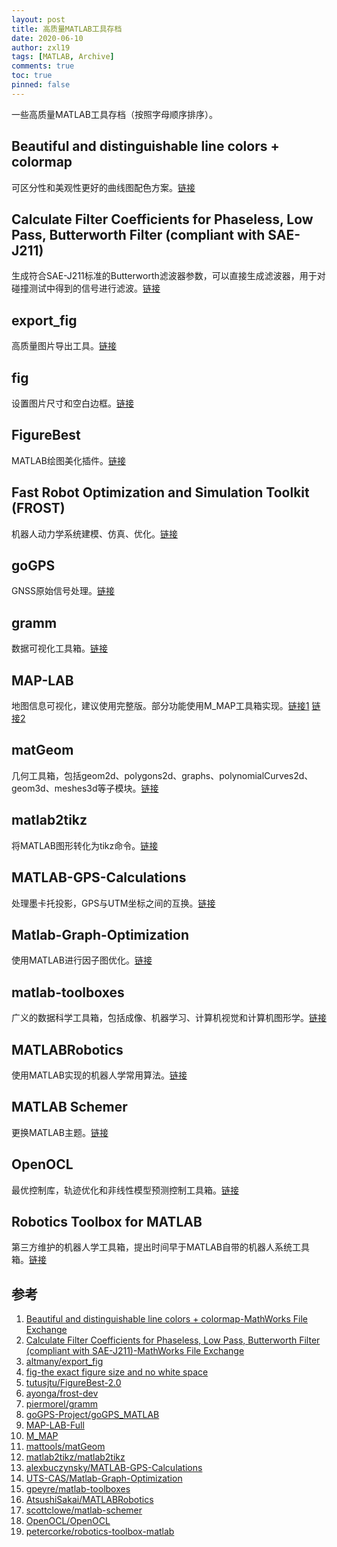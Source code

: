 ```yaml
---
layout: post
title: 高质量MATLAB工具存档
date: 2020-06-10
author: zxl19
tags: [MATLAB, Archive]
comments: true
toc: true
pinned: false
---
```


一些高质量MATLAB工具存档（按照字母顺序排序）。

<!-- more -->

## Beautiful and distinguishable line colors + colormap

可区分性和美观性更好的曲线图配色方案。[链接](https://ww2.mathworks.cn/matlabcentral/fileexchange/42673-beautiful-and-distinguishable-line-colors-colormap)

## Calculate Filter Coefficients for Phaseless, Low Pass, Butterworth Filter (compliant with SAE-J211)

生成符合SAE-J211标准的Butterworth滤波器参数，可以直接生成滤波器，用于对碰撞测试中得到的信号进行滤波。[链接](https://www.mathworks.com/matlabcentral/fileexchange/61852-calculate-filter-coefficients-for-phaseless-low-pass-butterworth-filter-compliant-with-sae-j211)

## export_fig

高质量图片导出工具。[链接](https://github.com/altmany/export_fig)

## fig

设置图片尺寸和空白边框。[链接](https://www.mathworks.com/matlabcentral/fileexchange/30736-fig-the-exact-figure-size-and-no-white-space)

## FigureBest

MATLAB绘图美化插件。[链接](https://github.com/tutusjtu/FigureBest-2.0)

## Fast Robot Optimization and Simulation Toolkit (FROST)

机器人动力学系统建模、仿真、优化。[链接](http://ayonga.github.io/frost-dev/)

## goGPS

GNSS原始信号处理。[链接](https://gogps-project.github.io)

## gramm

数据可视化工具箱。[链接](https://github.com/piermorel/gramm)

## MAP-LAB

地图信息可视化，建议使用完整版。部分功能使用M_MAP工具箱实现。[链接1](http://www.dimitriospiretzidis.com/maplab_home.html) [链接2](https://www.eoas.ubc.ca/~rich/map.html)

## matGeom

几何工具箱，包括geom2d、polygons2d、graphs、polynomialCurves2d、geom3d、meshes3d等子模块。[链接](https://github.com/mattools/matGeom)

## matlab2tikz

将MATLAB图形转化为tikz命令。[链接](https://github.com/matlab2tikz/matlab2tikz)

## MATLAB-GPS-Calculations

处理墨卡托投影，GPS与UTM坐标之间的互换。[链接](https://github.com/alexbuczynsky/MATLAB-GPS-Calculations)

## Matlab-Graph-Optimization

使用MATLAB进行因子图优化。[链接](https://github.com/UTS-CAS/Matlab-Graph-Optimization)

## matlab-toolboxes

广义的数据科学工具箱，包括成像、机器学习、计算机视觉和计算机图形学。[链接](https://github.com/gpeyre/matlab-toolboxes)

## MATLABRobotics

使用MATLAB实现的机器人学常用算法。[链接](https://github.com/AtsushiSakai/MATLABRobotics)

## MATLAB Schemer

更换MATLAB主题。[链接](https://github.com/scottclowe/matlab-schemer)

## OpenOCL

最优控制库，轨迹优化和非线性模型预测控制工具箱。[链接](https://openocl.github.io)

## Robotics Toolbox for MATLAB

第三方维护的机器人学工具箱，提出时间早于MATLAB自带的机器人系统工具箱。[链接](https://github.com/petercorke/robotics-toolbox-matlab)

## 参考

1. [Beautiful and distinguishable line colors + colormap-MathWorks File Exchange](https://www.mathworks.com/matlabcentral/fileexchange/42673-beautiful-and-distinguishable-line-colors-colormap)
2. [Calculate Filter Coefficients for Phaseless, Low Pass, Butterworth Filter (compliant with SAE-J211)-MathWorks File Exchange](https://www.mathworks.com/matlabcentral/fileexchange/61852-calculate-filter-coefficients-for-phaseless-low-pass-butterworth-filter-compliant-with-sae-j211)
3. [altmany/export_fig](https://github.com/altmany/export_fig)
4. [fig-the exact figure size and no white space](https://www.mathworks.com/matlabcentral/fileexchange/30736-fig-the-exact-figure-size-and-no-white-space)
5. [tutusjtu/FigureBest-2.0](https://github.com/tutusjtu/FigureBest-2.0)
6. [ayonga/frost-dev](https://github.com/ayonga/frost-dev)
7. [piermorel/gramm](https://github.com/piermorel/gramm)
8. [goGPS-Project/goGPS_MATLAB](https://github.com/goGPS-Project/goGPS_MATLAB)
9. [MAP-LAB-Full](http://www.dimitriospiretzidis.com/maplab_home.html)
10. [M_MAP](https://www.eoas.ubc.ca/~rich/map.html)
11. [mattools/matGeom](https://github.com/mattools/matGeom)
12. [matlab2tikz/matlab2tikz](https://github.com/matlab2tikz/matlab2tikz)
13. [alexbuczynsky/MATLAB-GPS-Calculations](https://github.com/alexbuczynsky/MATLAB-GPS-Calculations)
14. [UTS-CAS/Matlab-Graph-Optimization](https://github.com/UTS-CAS/Matlab-Graph-Optimization)
15. [gpeyre/matlab-toolboxes](https://github.com/gpeyre/matlab-toolboxes)
16. [AtsushiSakai/MATLABRobotics](https://github.com/AtsushiSakai/MATLABRobotics)
17. [scottclowe/matlab-schemer](https://github.com/scottclowe/matlab-schemer)
18. [OpenOCL/OpenOCL](https://github.com/OpenOCL/OpenOCL)
19. [petercorke/robotics-toolbox-matlab](https://github.com/petercorke/robotics-toolbox-matlab)

